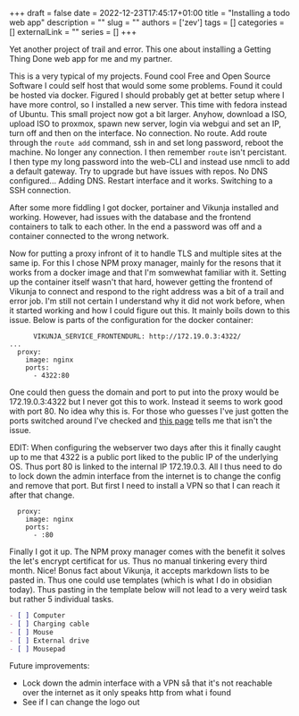 +++
draft = false
date = 2022-12-23T17:45:17+01:00
title = "Installing a todo web app"
description = ""
slug = ""
authors = ['zev']
tags = []
categories = []
externalLink = ""
series = []
+++

Yet another project of trail and error. This one about installing a Getting Thing Done web app for me and my partner.

This is a very typical of my projects. Found cool Free and Open Source Software I could self host that would some some problems. Found it could be hosted via docker. Figured I should probably get at better setup where I have more control, so I installed a new server. This time with fedora instead of Ubuntu. This small project now got a bit larger. Anyhow, download a ISO, upload ISO to proxmox, spawn new server, login via webgui and set an IP, turn off and then on the interface. No connection. No route. Add route through the `route add` command, ssh in and set long password, reboot the machine. No longer any connection. I then remember `route` isn't percistant. I then type my long password into the web-CLI and instead use nmcli to add a default gateway. Try to upgrade but have issues with repos. No DNS configured... Adding DNS. Restart interface and  it works. Switching to a SSH connection.

After some more fiddling I got docker, portainer and Vikunja installed and working. However, had issues with the database and the frontend containers to talk to each other. In the end a password was off and a container connected to the wrong network. 

Now for putting a proxy infront of it to handle TLS and multiple sites at the same ip. For this I chose NPM proxy manager, mainly for the resons that it works from a docker image and that I'm somwewhat familiar with it. Setting up the container itself wasn't that hard, however getting the frontend of Vikunja to connect and respond to the right address was a bit of a trail and error job. I'm still not certain I understand why it did not work before, when it started working and how I could figure out this. It mainly boils down to this issue. Below is parts of the configuration for the docker container:
```
      VIKUNJA_SERVICE_FRONTENDURL: http://172.19.0.3:4322/
...
  proxy:
    image: nginx
    ports:
      - 4322:80
```

One could then guess the domain and port to put into the proxy would be 172.19.0.3:4322 but I never got this to work. Instead it seems to work good with port 80. No idea why this is. For those who guesses I've just gotten the ports switched around I've checked and [this page](https://docs.docker.com/compose/networking/) tells me that isn't the issue.

EDIT: When configuring the webserver two days after this it finally caught up to me that 4322 is a public port liked to the public IP of the underlying OS. Thus port 80 is linked to the internal IP 172.19.0.3. All I thus need to do to lock down the admin interface from the internet is to change the config and remove that port. But first I need to install a VPN so that I can reach it after that change.
```
  proxy:
    image: nginx
    ports:
      - :80
```

Finally I got it up. The NPM proxy manager comes with the benefit it solves the let's encrypt certificat for us. Thus no manual tinkering every third month. Nice! Bonus fact about Vikunja, it accepts markdown lists to be pasted in. Thus one could use templates (which is what I do in obsidian today). Thus pasting in the template below will not lead to a very weird task but rather 5 individual tasks.
```markdown
- [ ] Computer
- [ ] Charging cable
- [ ] Mouse
- [ ] External drive
- [ ] Mousepad
```

Future improvements:
* Lock down the admin interface with a VPN så that it's not reachable over the internet as it only speaks http from what i found
* See if I can change the logo out